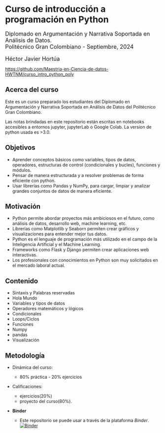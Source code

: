 # Curso de introducción a programación en Python

<font size=4>
    
Diplomado en Argumentación y Narrativa Soportada en Análisis de Datos. <br/>
Politécnico Gran Colombiano - Septiembre, 2024

Héctor Javier Hortúa
</font>

https://github.com/Maestria-en-Ciencia-de-datos-HWTNM/curso_intro_python_poly


## Acerca del curso

Este es un curso preparado los estudiantes del Diplomado en Argumentación y Narrativa Soportada en Análisis de Datos del Politécnico Gran Colombiano.

Las notas brindadas en este repositorio están escritas en notebooks accesibles a entornos jupyter, jupyterLab o Google Colab. La version de python usada es >3.0.


## Objetivos

-  Aprender conceptos básicos como variables, tipos de datos, operadores, estructuras de control (condicionales y bucles), funciones y módulos.
-  Pensar de manera estructurada y a resolver problemas de forma eficiente con python.
- Usar librerías como Pandas y NumPy, para cargar, limpiar y analizar grandes conjuntos de datos de manera eficiente.


## Motivación

- Python permite abordar proyectos más ambiciosos en el futuro, como análisis de datos, desarrollo web, machine learning, etc.
-  Librerías como Matplotlib y Seaborn  permiten crear gráficos y visualizaciones para entender mejor tus datos.
-  Python es el lenguaje de programación más utilizado en el campo de la Inteligencia Artificial y el Machine Learning.
- Frameworks como Flask y Django  permiten crear aplicaciones web interactivas.
-  Los profesionales con conocimientos en Python son muy solicitados en el mercado laboral actual.

## Contenido
- Sintaxis y Palabras reservadas
- Hola Mundo
- Variables y tipos de datos
- Operadores matemáticos y lógicos
- Condicionales
- Loops/Ciclos
- Funciones
- Numpy
- pandas
- Visualización


## Metodología
- Dinámica del curso:
  - 80\% práctica - 20\% ejercicios
- Calificaciones: 
  - ejercicios(20\%)
  - proyecto del curso(80\%).


- **Binder**

  - Este repositorio se puede usar a través de la plataforma  _Binder_.
  [![Binder](https://mybinder.org/badge_logo.svg)](https://mybinder.org/v2/gh/Maestria-en-Ciencia-de-datos-HWTNM/curso_intro_python_poly/main)
  

  

